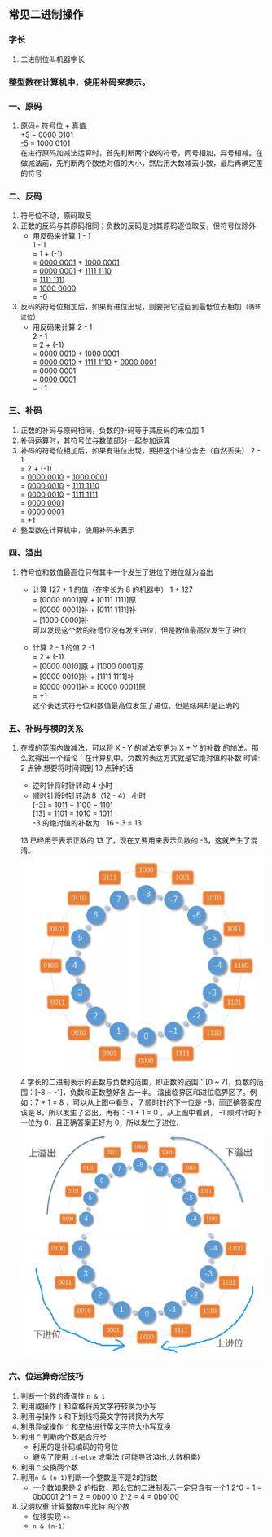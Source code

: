 ## 常见二进制操作

### 字长
1. 二进制位叫机器字长

### 整型数在计算机中，使用补码来表示。

### 一、原码
1. 原码= 符号位 + 真值  
    [+5](原码) = 0000 0101  
    [-5](原码) = 1000 0101  
    在进行原码加减法运算时，首先判断两个数的符号，同号相加，异号相减。在做减法前，先判断两个数绝对值的大小，然后用大数减去小数，最后再确定差的符号

### 二、反码
1. 符号位不动，原码取反
2. 正数的反码与其原码相同；负数的反码是对其原码逐位取反，但符号位除外
    - 用反码来计算 1 - 1  
    1 - 1   
    = 1 + (-1)   
    = [0000 0001](原) + [1000 0001](原)   
    = [0000 0001](反) + [1111 1110](反)     
    = [1111 1111](反)   
    = [1000 0000](原)  
    = -0  
3. 反码的符号位相加后，如果有进位出现，则要把它送回到最低位去相加（`循环进位`）
    - 用反码来计算 2 - 1   
    2 - 1  
    = 2 + (-1)  
    = [0000 0010](原) + [1000 0001](原)  
    = [0000 0010](反) + [1111 1110](反) + [0000 0001](循环进位)  
    = [0000 0001](反)  
    = [0000 0001](原)  
    = +1  

### 三、补码
1. 正数的补码与原码相同，负数的补码等于其反码的末位加 1
2. 补码运算时，其符号位与数值部分一起参加运算
3. 补码的符号位相加后，如果有进位出现，要把这个进位舍去（自然丢失）
    2 - 1  
    = 2 + (-1)  
    = [0000 0010](原) + [1000 0001](原)   
    = [0000 0010](反) + [1111 1110](反)  
    = [0000 0010](补) + [1111 1111](补)  
    = [0000 0001](补)  
    = [0000 0001](原)  
    = +1  
4. 整型数在计算机中，使用补码来表示

### 四、溢出
1. 符号位和数值最高位只有其中一个发生了进位了进位就为溢出
    - 计算 127 + 1 的值（在字长为 8 的机器中）
    1 + 127  
    = [0000 0001]原 + [0111 1111]原  
    = [0000 0001]补 + [0111 1111]补  
    = [1000 0000]补  
    可以发现这个数的符号位没有发生进位，但是数值最高位发生了进位

    - 计算 2 - 1 的值
    2 -1  
    = 2 + (-1)  
    = [0000 0010]原 + [1000 0001]原  
    = [0000 0010]补 + [1111 1111]补  
    = [0000 0001]补 = [0000 0001]原  
    = +1  
    这个表达式符号位和数值最高位发生了进位，但是结果却是正确的

### 五、补码与模的关系
1. 在模的范围内做减法，可以将 X - Y 的减法变更为 X + Y 的补数 的加法。那么就得出一个结论：在计算机中，负数的表达方式就是它绝对值的补数
    时钟: 2 点钟,想要将时间调到 10 点钟的话
    - 逆时针将时针转动 4 小时
    - 顺时针将时针转动 8（12 - 4） 小时  
    [-3] = [1011](原) = [1100](反) = [1101](补)  
    [13] = [1101](原) = [1010](反) = [1011](补)   
    -3 的绝对值的补数为：16 - 3 = 13

    13 已经用于表示正数的 13 了，现在又要用来表示负数的 -3，这就产生了混淆。  
    ![binary_1](./binary_1.webp)  
    4 字长的二进制表示的正数与负数的范围，即正数的范围：[0 ~ 7]，负数的范围：[-8 ~ -1]，负数和正数整好各占一半。
    溢出临界区和进位临界区了。例如：7 + 1 = 8 ，可以从上图中看到， 7 顺时针的下一位是 -8，而正确答案应该是 8，所以发生了溢出。再有：-1 + 1 = 0 ，从上图中看到， -1 顺时针的下一位为 0，且正确答案正好为 0，所以发生了进位.  
    ![binary_2](./binary_2.webp)  
    ![binary_3](./binary_3.webp)  

### 六、位运算奇淫技巧
1. 判断一个数的奇偶性 `n & 1`
2. 利用或操作 `|` 和空格将英文字符转换为小写
3. 利用与操作 `&` 和下划线将英文字符转换为大写
4. 利用异或操作 `^` 和空格进行英文字符大小写互换
5. 利用 `^` 判断两个数是否异号
    - 利用的是补码编码的符号位
    - 避免了使用 `if-else` 或乘法 (可能导致溢出,大数相乘)
6. 利用 `^` 交换两个数 
7. 利用`n & (n-1)`判断一个整数是不是2的指数
    - 一个数如果是 2 的指数，那么它的二进制表示一定只含有一个1
      2^0 = 1 = 0b0001
      2^1 = 2 = 0b0010
      2^2 = 4 = 0b0100
8. 汉明权重 计算整数n中比特1的个数
    - 位移实现 `>>`
    - `n & (n-1)`

